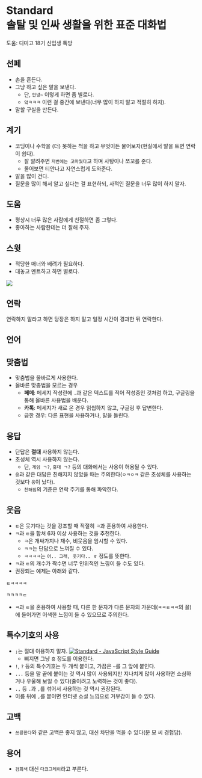 <h1>
Standard <br />
솔탈 및 인싸 생활을 위한 표준 대화법
</h1>

도움: 디미고 18기 신입생 톡방

## 선페
- 손을 흔든다.
- 그냥 하고 싶은 말을 보낸다.
  - 단, `안녕~` 이렇게 하면 좀 별로다.
  - `앜ㅋㅋㅋ` 이런 걸 중간에 보낸다(너무 많이 하지 말고 적절히 하자).
- 말할 구실을 만든다.

## 계기
- 코딩이나 수학을 (더) 못하는 척을 하고 무엇이든 물어보자(현실에서 말을 트면 연락이 쉽다).
  - 잘 알려주면 `저번에는 고마웠다`고 하며 사탕이나 쪼꼬를 준다.
  - 물어보면 티안나고 자연스럽게 도와준다.
- 말을 많이 건다.
- 질문을 많이 해서 알고 싶다는 걸 표현하되, 사적인 질문을 너무 많이 하지 말자.

## 도움
- 평상시 너무 많은 사람에게 친절하면 좀 그렇다.
- 좋아하는 사람한테는 더 잘해 주자.

## 스윗
- 적당한 매너와 배려가 필요하다.
- 대놓고 멘트하고 하면 별로다.

![](https://i.imgur.com/5pFXFbR.jpg)

## 연락
연락하지 말라고 하면 당장은 하지 말고 일정 시간이 경과한 뒤 연락한다.

## 언어

## 맞춤법
- 맞춤법을 올바르게 사용한다.
- 올바른 맞춤법을 모르는 경우
  - **페메**: 메세지 작성란에 `.`과 같은 텍스트를 적어 작성중인 것처럼 하고, 구글링을 통해 올바른 사용법을 배운다.
  - **카톡**: 메세지가 새로 온 경우 읽씹하지 않고, 구글링 후 답변한다.
  - 급한 경우: 다른 표현을 사용하거나, 말을 돌린다.

## 응답
- 단답은 **절대** 사용하지 않는다.
- 초성체 역시 사용하지 않는다.
  - 단, `게임 ㄱ?`, `홍대 ㄱ?` 등의 대화에서는 사용이 허용될 수 있다.
- `웅`과 같은 대답은 친해지지 않았을 때는 주의한다(`ㅇㅋㅇㅋ` 같은 초성체를 사용하는 것보다 `웅`이 났다).
  - `친해짐`의 기준은 연락 주기를 통해 파악한다.

## 웃음
- `ㅌ`은 웃기다는 것을 강조할 때 적절히 `ㅋ`과 혼용하여 사용한다.
- `ㅋ`과 `ㅌ`을 합쳐 6자 이상 사용하는 것을 추천한다.
  - `ㅋ`은 개싸가지나 재수, 비웃음을 암시할 수 있다.
  - `ㅋㅋ`는 단답으로 느껴질 수 있다.
  - `ㅋㅋㅋㅋ`는 `어.. 그래, 웃기다.. ㅎ` 정도를 뜻한다.
- `ㅋ`과 `ㅌ`의 개수가 짝수면 너무 인위적인 느낌이 들 수도 있다.
- 권장되는 예제는 아래와 같다.

```
ㅌㅋㅋㅋㅋ
```

```
ㅋㅋㅋㅋㅌ
```

- `ㅋ`과 `ㅌ`을 혼용하여 사용할 때, 다른 한 문자가 다른 문자의 가운데(`ㅋㅋㅌㅋㅋ`의 꼴)에 들어가면 어색한 느낌이 들 수 있으므로 주의한다.

## 특수기호의 사용
- `;`는 절대 이용하지 말자. [![Standard - JavaScript Style Guide](https://img.shields.io/badge/code_style-standard-brightgreen.svg)](https://standardjs.com)
  - 삐지면 그냥 `흥` 정도를 이용한다.
- `!`, `?` 등의 특수기호는 두 개씩 붙이고, 가끔은 `~`를 그 앞에 붙인다.
- `...` 등을 말 끝에 붙이는 것 역시 많이 사용되지만 지나치게 많이 사용하면 소심하거나 우울해 보일 수 있다(줄이려고 노력하는 것이 좋다).
- `.,` 등 `.`과 `,`를 섞어서 사용하는 것 역시 권장된다.
- 이름 뒤에 `,`를 붙이면 인터넷 소설 느낌으로 거부감이 들 수 있다.

## 고백
- `쓰릉한다`와 같은 고백은 좋지 않고, 대신 차단을 먹을 수 있다(문 모 씨 경험담).

## 용어
- `검회색` 대신 `다크그레이`라고 부른다.
